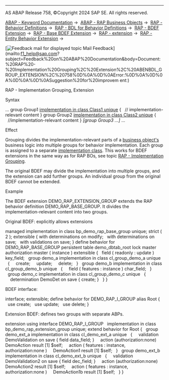   

* * *

AS ABAP Release 758, ©Copyright 2024 SAP SE. All rights reserved.

[ABAP - Keyword Documentation](https://help.sap.com/doc/abapdocu_latest_index_htm/latest/en-US/abenabap.htm) →  [ABAP - RAP Business Objects](https://help.sap.com/doc/abapdocu_latest_index_htm/latest/en-US/abenabap_rap.htm) →  [RAP - Behavior Definitions](https://help.sap.com/doc/abapdocu_latest_index_htm/latest/en-US/abencds_bdef.htm) →  [RAP - BDL for Behavior Definitions](https://help.sap.com/doc/abapdocu_latest_index_htm/latest/en-US/abenbdl.htm) →  [RAP - BDEF Extension](https://help.sap.com/doc/abapdocu_latest_index_htm/latest/en-US/abenbdl_extension.htm) →  [RAP - Base BDEF Extension](https://help.sap.com/doc/abapdocu_latest_index_htm/latest/en-US/abenbdl_extensibility_managed_unm.htm) →  [RAP - extension](https://help.sap.com/doc/abapdocu_latest_index_htm/latest/en-US/abenbdl_extension_syntax.htm) →  [RAP - Entity Behavior Extension](https://help.sap.com/doc/abapdocu_latest_index_htm/latest/en-US/abenbdl_extend_beh.htm) → 

 [![](Mail.gif?object=Mail.gif "Feedback mail for displayed topic") Mail Feedback](mailto:f1_help@sap.com?subject=Feedback%20on%20ABAP%20Documentation&body=Document:%20RAP%20-%20Implementation%20Grouping%2C%20Extension%2C%20ABENBDL_GROUP_EXTENSION%2C%20758%0D%0A%0D%0AError:%0D%0A%0D%0A%0D%0A%0D%0ASuggestion%20for%20improvem
ent:)

RAP - Implementation Grouping, Extension

Syntax

...
group Group1 [implementation in class Class1 unique](https://help.sap.com/doc/abapdocu_latest_index_htm/latest/en-US/abenbdl_in_class_unique_ext.htm)
{
  // implementation-relevant content
}
group Group2 [implementation in class Class2 unique](https://help.sap.com/doc/abapdocu_latest_index_htm/latest/en-US/abenbdl_in_class_unique_ext.htm)
{
  //implementation-relevant content
}
*\[*group Group3 ...*\]*
...

Effect

Grouping divides the implementation-relevant parts of a [business object's](https://help.sap.com/doc/abapdocu_latest_index_htm/latest/en-US/abenrap_bo_glosry.htm "Glossary Entry") business logic into multiple groups for behavior implementation. Each group is assigned to a separate [implementation class](https://help.sap.com/doc/abapdocu_latest_index_htm/latest/en-US/abenbdl_in_class_unique_ext.htm). This works for BDEF extensions in the same way as for RAP BOs, see topic [RAP - Implementation Grouping](https://help.sap.com/doc/abapdocu_latest_index_htm/latest/en-US/abenbdl_grouping.htm).

The original BDEF may divide the implementation into multiple groups, and the extension can add further groups. An individual group from the original BDEF cannot be extended.

Example

The BDEF extension DEMO\_RAP\_EXTENSION\_GROUP extends the RAP behavior definition DEMO\_RAP\_BASE\_GROUP. It divides the implementation-relevant content into two groups.

Original BDEF: explicitly allows extensions

managed implementation in class bp\_demo\_rap\_base\_group unique;
strict ( 2 );
extensible
{ with determinations on modify;
  with determinations on save;
  with validations on save; }
define behavior for DEMO\_RAP\_BASE\_GROUP
persistent table demo\_dbtab\_root
lock master
authorization master ( instance )
extensible
{
  field ( readonly : update ) key\_field;
  group demo\_a implementation in class cl\_group\_demo\_a unique
  {
    create;
    update;
    delete;
  }
  group demo\_b implementation in class cl\_group\_demo\_b unique
  {
    field ( features : instance ) char\_field;
  }
  group demo\_c implementation in class cl\_group\_demo\_c unique
  {
    determination DemoDet on save { create; }
  }
}

BDEF interface:

interface;
extensible;
define behavior for DEMO\_RAP\_I\_GROUP alias Root
{
  use create;
  use update;
  use delete;
}

Extension BDEF: defines two groups with separate ABPs.

extension using interface DEMO\_RAP\_I\_GROUP
  implementation in class bp\_demo\_rap\_extension\_group unique;
extend behavior for Root
{
  group demo\_ext\_a implementation in class cl\_demo\_ext\_a unique
  {
    validation DemoValidation on save { field data\_field; }
    action (authorization:none) DemoAction result \[1\] $self;
    action ( features : instance, authorization:none )
    DemoAction1 result \[1\] $self;
  }
  group demo\_ext\_b implementation in class cl\_demo\_ext\_b unique
  {
    validation DemoValidation2 on save { field dec\_field; }
    action (authorization:none) DemoAction2 result \[1\] $self;
    action ( features : instance, authorization:none )
    DemoAction1b result \[1\] $self;
  }
}